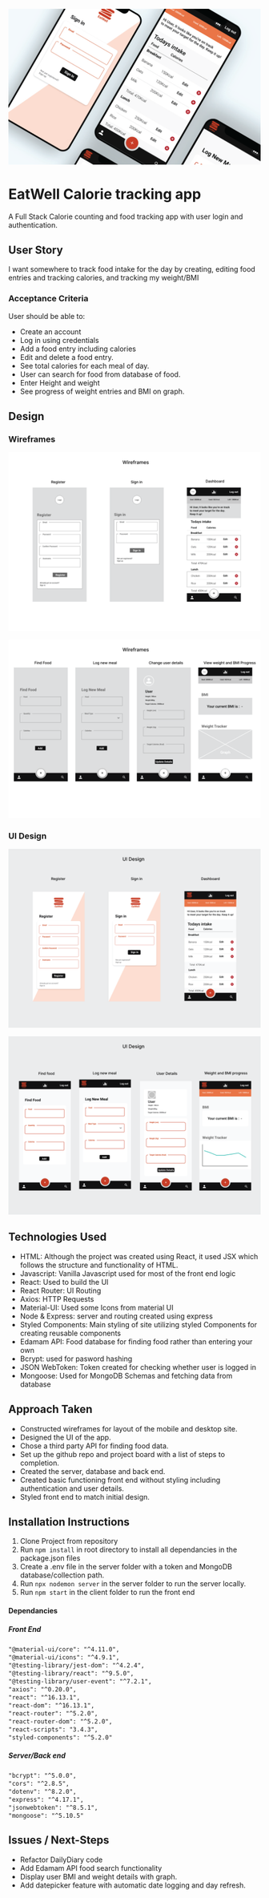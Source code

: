 ![](/design/UI/eatwell-mock-up-header.jpg)

# EatWell Calorie tracking app

A Full Stack Calorie counting and food tracking app with user login and authentication.

## User Story

I want somewhere to track food intake for the day by creating, editing food entries and tracking calories, and tracking my weight/BMI

### Acceptance Criteria

User should be able to:

- Create an account
- Log in using credentials
- Add a food entry including calories
- Edit and delete a food entry.
- See total calories for each meal of day.
- User can search for food from database of food.
- Enter Height and weight
- See progress of weight entries and BMI on graph.

## Design

### Wireframes

![](/design/wireframe/wireframes-1.png)

![](/design/wireframe/wireframes-2.png)

### UI Design

![](/design/UI/UI-design-01.png)

![](/design/UI/UI-design-02.png)

## Technologies Used

- HTML: Although the project was created using React, it used JSX which follows the structure and functionality of HTML.
- Javascript: Vanilla Javascript used for most of the front end logic
- React: Used to build the UI
- React Router: UI Routing
- Axios: HTTP Requests
- Material-UI: Used some Icons from material UI
- Node & Express: server and routing created using express
- Styled Components: Main styling of site utilizing styled Components for creating reusable components
- Edamam API: Food database for finding food rather than entering your own
- Bcrypt: used for pasword hashing
- JSON WebToken: Token created for checking whether user is logged in
- Mongoose: Used for MongoDB Schemas and fetching data from database

## Approach Taken

- Constructed wireframes for layout of the mobile and desktop site.
- Designed the UI of the app.
- Chose a third party API for finding food data.
- Set up the github repo and project board with a list of steps to completion.
- Created the server, database and back end.
- Created basic functioning front end without styling including authentication and user details.
- Styled front end to match initial design.

## Installation Instructions

1. Clone Project from repository
2. Run `npm install` in root directory to install all dependancies in the package.json files
3. Create a .env file in the server folder with a token and MongoDB database/collection path.
4. Run `npx nodemon server` in the server folder to run the server locally.
5. Run `npm start` in the client folder to run the front end

#### Dependancies

##### Front End

    "@material-ui/core": "^4.11.0",
    "@material-ui/icons": "^4.9.1",
    "@testing-library/jest-dom": "^4.2.4",
    "@testing-library/react": "^9.5.0",
    "@testing-library/user-event": "^7.2.1",
    "axios": "^0.20.0",
    "react": "^16.13.1",
    "react-dom": "^16.13.1",
    "react-router": "^5.2.0",
    "react-router-dom": "^5.2.0",
    "react-scripts": "3.4.3",
    "styled-components": "^5.2.0"

##### Server/Back end

    "bcrypt": "^5.0.0",
    "cors": "^2.8.5",
    "dotenv": "^8.2.0",
    "express": "^4.17.1",
    "jsonwebtoken": "^8.5.1",
    "mongoose": "^5.10.5"

## Issues / Next-Steps

- Refactor DailyDiary code
- Add Edamam API food search functionality
- Display user BMI and weight details with graph.
- Add datepicker feature with automatic date logging and day refresh.

